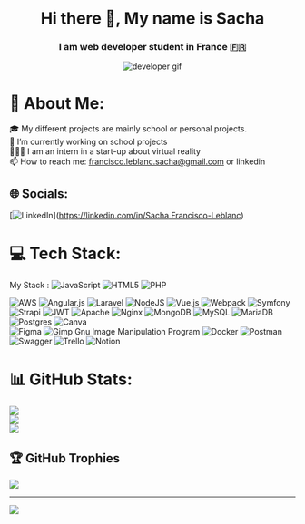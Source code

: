 <h1 align='center'>Hi there 👋, My name is Sacha</h1> 
<h3 align="center">I am web developer student in France 🇫🇷</h3> 
<p align="center"><img src="https://media4.giphy.com/media/qgQUggAC3Pfv687qPC/giphy.gif?cid=ecf05e47lwi36ebl6068744b235k2g6yoygdr8ddnvx03a68&rid=giphy.gif" alt="developer gif" /></p>

# 💫 About Me:
🎓 My different projects are mainly school or personal projects.<br>🔭 I’m currently working on school projects<br>👨🏻‍💻 I am an intern in a start-up about virtual reality<br>📫 How to reach me: francisco.leblanc.sacha@gmail.com or linkedin


## 🌐 Socials:
[![LinkedIn](https://img.shields.io/badge/LinkedIn-%230077B5.svg?logo=linkedin&logoColor=white)]([https://linkedin.com/in/Sacha Francisco-Leblanc](https://www.linkedin.com/in/sacha-francisco-leblanc-0017271b1/)) 

# 💻 Tech Stack:

My Stack : 
![JavaScript](https://img.shields.io/badge/javascript-%23323330.svg?style=for-the-badge&logo=javascript&logoColor=%23F7DF1E) 
![HTML5](https://img.shields.io/badge/html5-%23E34F26.svg?style=for-the-badge&logo=html5&logoColor=white) 
![PHP](https://img.shields.io/badge/php-%23777BB4.svg?style=for-the-badge&logo=php&logoColor=white)

![AWS](https://img.shields.io/badge/AWS-%23FF9900.svg?style=for-the-badge&logo=amazon-aws&logoColor=white) 
![Angular.js](https://img.shields.io/badge/angular.js-%23E23237.svg?style=for-the-badge&logo=angularjs&logoColor=white) 
![Laravel](https://img.shields.io/badge/laravel-%23FF2D20.svg?style=for-the-badge&logo=laravel&logoColor=white) 
![NodeJS](https://img.shields.io/badge/node.js-6DA55F?style=for-the-badge&logo=node.js&logoColor=white) 
![Vue.js](https://img.shields.io/badge/vuejs-%2335495e.svg?style=for-the-badge&logo=vuedotjs&logoColor=%234FC08D) 
![Webpack](https://img.shields.io/badge/webpack-%238DD6F9.svg?style=for-the-badge&logo=webpack&logoColor=black) 
![Symfony](https://img.shields.io/badge/symfony-%23000000.svg?style=for-the-badge&logo=symfony&logoColor=white) 
![Strapi](https://img.shields.io/badge/strapi-%232E7EEA.svg?style=for-the-badge&logo=strapi&logoColor=white) 
![JWT](https://img.shields.io/badge/JWT-black?style=for-the-badge&logo=JSON%20web%20tokens) 
![Apache](https://img.shields.io/badge/apache-%23D42029.svg?style=for-the-badge&logo=apache&logoColor=white) 
![Nginx](https://img.shields.io/badge/nginx-%23009639.svg?style=for-the-badge&logo=nginx&logoColor=white) 
![MongoDB](https://img.shields.io/badge/MongoDB-%234ea94b.svg?style=for-the-badge&logo=mongodb&logoColor=white) 
![MySQL](https://img.shields.io/badge/mysql-%2300f.svg?style=for-the-badge&logo=mysql&logoColor=white) 
![MariaDB](https://img.shields.io/badge/MariaDB-003545?style=for-the-badge&logo=mariadb&logoColor=white) 
![Postgres](https://img.shields.io/badge/postgres-%23316192.svg?style=for-the-badge&logo=postgresql&logoColor=white) 
![Canva](https://img.shields.io/badge/Canva-%2300C4CC.svg?style=for-the-badge&logo=Canva&logoColor=white) 	
![Figma](https://img.shields.io/badge/figma-%23F24E1E.svg?style=for-the-badge&logo=figma&logoColor=white) 
![Gimp Gnu Image Manipulation Program](https://img.shields.io/badge/Gimp-657D8B?style=for-the-badge&logo=gimp&logoColor=FFFFFF) 
![Docker](https://img.shields.io/badge/docker-%230db7ed.svg?style=for-the-badge&logo=docker&logoColor=white) 
![Postman](https://img.shields.io/badge/Postman-FF6C37?style=for-the-badge&logo=postman&logoColor=white) 
![Swagger](https://img.shields.io/badge/-Swagger-%23Clojure?style=for-the-badge&logo=swagger&logoColor=white) 
![Trello](https://img.shields.io/badge/Trello-%23026AA7.svg?style=for-the-badge&logo=Trello&logoColor=white) 
![Notion](https://img.shields.io/badge/Notion-%23000000.svg?style=for-the-badge&logo=notion&logoColor=white)

# 📊 GitHub Stats:
![](https://github-readme-stats.vercel.app/api?username=FranciscoSacha&theme=dark&hide_border=false&include_all_commits=false&count_private=true)<br/>
![](https://github-readme-streak-stats.herokuapp.com/?user=FranciscoSacha&theme=dark&hide_border=false)<br/>
![](https://github-readme-stats.vercel.app/api/top-langs/?username=FranciscoSacha&theme=dark&hide_border=false&include_all_commits=false&count_private=true&layout=compact)

## 🏆 GitHub Trophies
![](https://github-profile-trophy.vercel.app/?username=FranciscoSacha&theme=gruvbox&no-frame=false&no-bg=true&margin-w=4)

---
[![](https://visitcount.itsvg.in/api?id=FranciscoSacha&icon=0&color=2)](https://visitcount.itsvg.in)

<!-- Proudly created with GPRM ( https://gprm.itsvg.in ) -->
